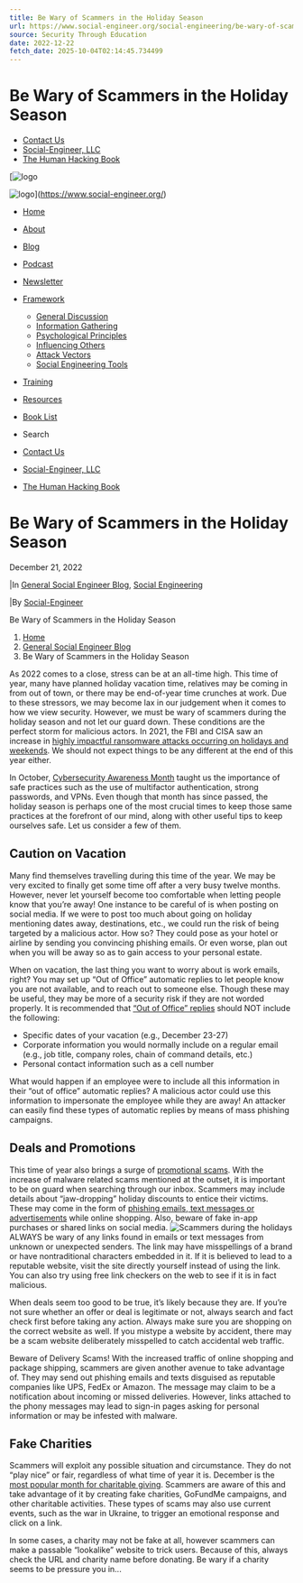 ```yaml
---
title: Be Wary of Scammers in the Holiday Season
url: https://www.social-engineer.org/social-engineering/be-wary-of-scammers-in-the-holiday-season/
source: Security Through Education
date: 2022-12-22
fetch_date: 2025-10-04T02:14:45.734499
---
```


# Be Wary of Scammers in the Holiday Season

* [Contact Us](https://www.social-engineer.org/contact-us/)
* [Social-Engineer, LLC](https://www.social-engineer.com/)
* [The Human Hacking Book](https://humanhackingbook.com/)

[![logo](https://www.social-engineer.org/wp-content/uploads/2021/01/logo-seorg-black@2x.png)

![logo](https://www.social-engineer.org/wp-content/uploads/2021/01/logo-seorg-white@2x.png)](https://www.social-engineer.org/)

* [Home](https://www.social-engineer.org/)
* [About](https://www.social-engineer.org/about/)
* [Blog](https://www.social-engineer.org/blog/)
* [Podcast](https://www.social-engineer.org/podcasts)
* [Newsletter](https://www.social-engineer.org/newsletter/)
* [Framework](https://www.social-engineer.org/framework/general-discussion/)
  + [General Discussion](https://www.social-engineer.org/framework/general-discussion/)
  + [Information Gathering](https://www.social-engineer.org/framework/information-gathering/)
  + [Psychological Principles](https://www.social-engineer.org/framework/psychological-principles/)
  + [Influencing Others](https://www.social-engineer.org/framework/influencing-others/)
  + [Attack Vectors](https://www.social-engineer.org/framework/attack-vectors/)
  + [Social Engineering Tools](https://www.social-engineer.org/framework/se-tools/)
* [Training](https://www.social-engineer.com/training-courses/foundational-application-of-social-engineering/)
* [Resources](https://www.social-engineer.org/resources/)
* [Book List](https://www.social-engineer.org/books-list/)

* Search

* [Contact Us](https://www.social-engineer.org/contact-us/)
* [Social-Engineer, LLC](https://www.social-engineer.com/)
* [The Human Hacking Book](https://humanhackingbook.com/)

# Be Wary of Scammers in the Holiday Season

December 21, 2022

|In [General Social Engineer Blog](https://www.social-engineer.org/category/general-blog/ "View all posts in General Social Engineer Blog"), [Social Engineering](https://www.social-engineer.org/category/social-engineering/ "View all posts in Social Engineering")

|By [Social-Engineer](https://www.social-engineer.org/author/karen/)

Be Wary of Scammers in the Holiday Season

1. [Home](https://www.social-engineer.org/)
2. [General Social Engineer Blog](https://www.social-engineer.org/category/general-blog/)
3. Be Wary of Scammers in the Holiday Season

As 2022 comes to a close, stress can be at an all-time high. This time of year, many have planned holiday vacation time, relatives may be coming in from out of town, or there may be end-of-year time crunches at work. Due to these stressors, we may become lax in our judgement when it comes to how we view security. However, we must be wary of scammers during the holiday season and not let our guard down. These conditions are the perfect storm for malicious actors. In 2021, the FBI and CISA saw an increase in [highly impactful ransomware attacks occurring on holidays and weekends](https://www.cisa.gov/uscert/ncas/alerts/aa21-243a). We should not expect things to be any different at the end of this year either.

In October, [Cybersecurity Awareness Month](https://www.social-engineer.org/newsletter/see-yourself-in-cyber/) taught us the importance of safe practices such as the use of multifactor authentication, strong passwords, and VPNs. Even though that month has since passed, the holiday season is perhaps one of the most crucial times to keep those same practices at the forefront of our mind, along with other useful tips to keep ourselves safe. Let us consider a few of them.

## Caution on Vacation

Many find themselves travelling during this time of the year. We may be very excited to finally get some time off after a very busy twelve months. However, never let yourself become too comfortable when letting people know that you’re away! One instance to be careful of is when posting on social media. If we were to post too much about going on holiday mentioning dates away, destinations, etc., we could run the risk of being targeted by a malicious actor. How so? They could pose as your hotel or airline by sending you convincing phishing emails. Or even worse, plan out when you will be away so as to gain access to your personal estate.

When on vacation, the last thing you want to worry about is work emails, right? You may set up “Out of Office” automatic replies to let people know you are not available, and to reach out to someone else. Though these may be useful, they may be more of a security risk if they are not worded properly. It is recommended that [“Out of Office” replies](https://www.directdefense.com/your-detailed-out-of-office-autoresponder-could-be-putting-your-organizations-email-security-at-risk/) should NOT include the following:

* Specific dates of your vacation (e.g., December 23-27)
* Corporate information you would normally include on a regular email (e.g., job title, company roles, chain of command details, etc.)
* Personal contact information such as a cell number

What would happen if an employee were to include all this information in their “out of office” automatic replies? A malicious actor could use this information to impersonate the employee while they are away! An attacker can easily find these types of automatic replies by means of mass phishing campaigns.

## Deals and Promotions

This time of year also brings a surge of [promotional scams](https://www.aura.com/learn/holiday-scams). With the increase of malware related scams mentioned at the outset, it is important to be on guard when searching through our inbox. Scammers may include details about “jaw-dropping” holiday discounts to entice their victims. These may come in the form of [phishing emails, text messages or advertisements](https://www.capcomfcu.org/blog/scam-alert-fake-holiday-deals/) while online shopping. Also, beware of fake in-app purchases or shared links on social media.
![Scammers during the holidays](https://www.social-engineer.org/wp-content/uploads/2022/12/December-2022-SEORG-Blog-1.jpg)
ALWAYS be wary of any links found in emails or text messages from unknown or unexpected senders. The link may have misspellings of a brand or have nontraditional characters embedded in it. If it is believed to lead to a reputable website, visit the site directly yourself instead of using the link. You can also try using free link checkers on the web to see if it is in fact malicious.

When deals seem too good to be true, it’s likely because they are. If you’re not sure whether an offer or deal is legitimate or not, always search and fact check first before taking any action. Always make sure you are shopping on the correct website as well. If you mistype a website by accident, there may be a scam website deliberately misspelled to catch accidental web traffic.

Beware of Delivery Scams! With the increased traffic of online shopping and package shipping, scammers are given another avenue to take advantage of. They may send out phishing emails and texts disguised as reputable companies like UPS, FedEx or Amazon. The message may claim to be a notification about incoming or missed deliveries. However, links attached to the phony messages may lead to sign-in pages asking for personal information or may be infested with malware.

## Fake Charities

Scammers will exploit any possible situation and circumstance. They do not “play nice” or fair, regardless of what time of year it is. December is the [most popular month for charitable giving](https://institute.blackbaud.com/charitable-giving-report/overall-giving-trends/). Scammers are aware of this and take advantage of it by creating fake charities, GoFundMe campaigns, and other charitable activities. These types of scams may also use current events, such as the war in Ukraine, to trigger an emotional response and click on a link.

In some cases, a charity may not be fake at all, however scammers can make a passable “lookalike” website to trick users. Because of this, always check the URL and charity name before donating. Be wary if a charity seems to be pressure you in...